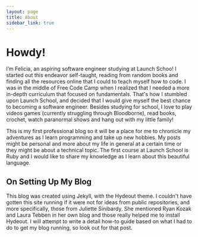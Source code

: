 ```yaml
---
layout: page
title: About
sidebar_link: true
---
```


# Howdy!

I’m Felicia, an aspiring software engineer studying at Launch Schoo! I started out this endeavor self-taught, reading from random books and finding all the resources online that I could to teach myself how to code. I was in the middle of Free Code Camp when I realized that I needed a more in-depth curriculum that focused on fundamentals. That's how I stumbled upon Launch School, and decided that I would give myself the best chance to becoming a software engineer. Besides studying for school, I love to play videos games (currently struggling through Bloodborne), read books, crochet, watch paranormal shows and hang out with my little family! 

This is my first professional blog so it will be a place for me to chronicle my adventures as I learn programming and take up new hobbies. My posts might be personal and more about my life in general at a certain time or they might be about a technical topic. The first course at Launch School is Ruby and I would like to share my knowledge as I learn about this beautiful language. 

## On Setting Up My Blog

This blog was created using Jekyll, with the Hydeout theme. I couldn't have gotten this site running if it were not for ideas from public repositories, and more specifically, those from Juliette Sinibardy. She mentioned Ryan Kozak and Laura Tebben in her own blog and those really helped me to install Hydeout. I will attempt to write a detail how-to guide based on what I had to do to get my blog running, so look out for that post. 